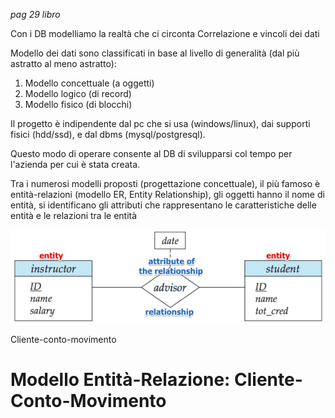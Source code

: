 *pag 29 libro*

Con i DB modelliamo la realtà che ci circonta
Correlazione e vincoli dei dati

Modello dei dati sono classificati in base al livello di generalità (dal più astratto al meno astratto):
1. Modello concettuale (a oggetti)
2. Modello logico (di record)
3. Modello fisico (di blocchi)

Il progetto è indipendente dal pc che si usa (windows/linux), dai supporti fisici (hdd/ssd), e dal dbms (mysql/postgresql).

Questo modo di operare consente al DB di svilupparsi col tempo per l'azienda per cui è stata creata.

Tra i numerosi modelli proposti (progettazione concettuale), il più famoso è entità-relazioni (modello ER, Entity Relationship), gli oggetti hanno il nome di entità, si identificano gli attributi che rappresentano le caratteristiche delle entità e le relazioni tra le entità

![Modello Entità-relazioni](./immagini/modello-entita-relazione.png)

Cliente-conto-movimento

# Modello Entità-Relazione: Cliente-Conto-Movimento
